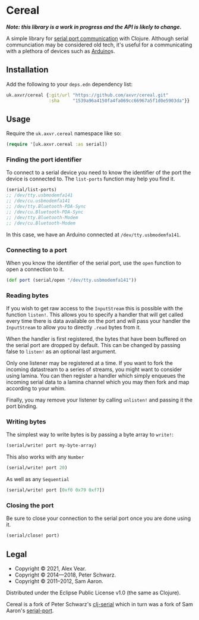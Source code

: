 # Cereal

_**Note: this library is a work in progress and the API is likely to change.**_

A simple library for [serial port communication][serial] with Clojure.
Although serial communciation may be considered old tech, it's useful for
a communicating with a plethora of devices such as [Arduino][]s.


## Installation

Add the following to your `deps.edn` dependency list:

```clojure
uk.axvr/cereal {:git/url "https://github.com/axvr/cereal.git"
                :sha     "1539a96a4150fa4fa069cc66967a5f1d0e5903da"}}
```


## Usage

Require the `uk.axvr.cereal` namespace like so:

```clojure
(require '[uk.axvr.cereal :as serial])
```


### Finding the port identifier

To connect to a serial device you need to know the identifier of the port the
device is connected to.  The `list-ports` function may help you find it.

```clojure
(serial/list-ports)
;; /dev/tty.usbmodemfa141
;; /dev/cu.usbmodemfa141
;; /dev/tty.Bluetooth-PDA-Sync
;; /dev/cu.Bluetooth-PDA-Sync
;; /dev/tty.Bluetooth-Modem
;; /dev/cu.Bluetooth-Modem
```

In this case, we have an Arduino connected at `/dev/tty.usbmodemfa141`.


### Connecting to a port

When you know the identifier of the serial port, use the `open` function to
open a connection to it.

```clojure
(def port (serial/open "/dev/tty.usbmodemfa141"))
```


### Reading bytes

<!-- TODO: rewrite this section. -->

If you wish to get raw access to the `InputStream` this is possible with the
function `listen!`. This allows you to specify a handler that will get called
every time there is data available on the port and will pass your handler the
`InputStream` to allow you to directly `.read` bytes from it.

When the handler is first registered, the bytes that have been buffered on the
serial port are dropped by default. This can be changed by passing false to
`listen!` as an optional last argument.

Only one listener may be registered at a time. If you want to fork the incoming
datastream to a series of streams, you might want to consider using lamina. You
can then register a handler which simply enqueues the incoming serial data to
a lamina channel which you may then fork and map according to your whim.

Finally, you may remove your listener by calling `unlisten!` and passing it the
port binding.


### Writing bytes

The simplest way to write bytes is by passing a byte array to `write!`:

```clojure
(serial/write! port my-byte-array)
```

This also works with any `Number`

```clojure
(serial/write! port 20)
```

As well as any `Sequential`

```clojure
(serial/write! port [0xf0 0x79 0xf7])
```


### Closing the port

Be sure to close your connection to the serial port once you are done using it.

```clojure
(serial/close! port)
```


## Legal

- Copyright © 2021, Alex Vear.
- Copyright © 2014—2018, Peter Schwarz.
- Copyright © 2011–2012, Sam Aaron.

Distributed under the Eclipse Public License v1.0 (the same as Clojure).

Cereal is a fork of Peter Schwarz's [clj-serial][peterschwarz/clj-serial] which
in turn was a fork of Sam Aaron's [serial-port][samaaron/serial-port].


[peterschwarz/clj-serial]: https://github.com/peterschwarz/clj-serial
[samaaron/serial-port]: https://github.com/samaaron/serial-port
[serial]: https://en.wikipedia.org/wiki/Serial_communication
[Arduino]: https://www.arduino.cc
